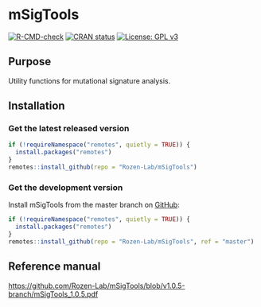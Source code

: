 
<!-- README.md is generated from README.Rmd. Please edit that file -->

# mSigTools

<!-- badges: start -->

[![R-CMD-check](https://github.com/Rozen-Lab/mSigTools/actions/workflows/R-CMD-check.yaml/badge.svg)](https://github.com/Rozen-Lab/mSigTools/actions/workflows/R-CMD-check.yaml)
[![CRAN
status](https://www.r-pkg.org/badges/version/mSigTools)](https://CRAN.R-project.org/package=mSigTools)
[![License: GPL
v3](https://img.shields.io/badge/License-GPLv3-blue.svg)](https://www.gnu.org/licenses/gpl-3.0)
<!-- badges: end -->

## Purpose

Utility functions for mutational signature analysis.

## Installation

### Get the latest released version

``` r
if (!requireNamespace("remotes", quietly = TRUE)) {
  install.packages("remotes")
}
remotes::install_github(repo = "Rozen-Lab/mSigTools")
```

### Get the development version

Install mSigTools from the master branch on
[GitHub](https://github.com/):

``` r
if (!requireNamespace("remotes", quietly = TRUE)) {
  install.packages("remotes")
}
remotes::install_github(repo = "Rozen-Lab/mSigTools", ref = "master")
```

## Reference manual

<https://github.com/Rozen-Lab/mSigTools/blob/v1.0.5-branch/mSigTools_1.0.5.pdf>
